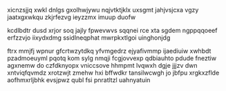 xicnzsjjq xwkl dnlgs gxolhwjywu nqjvtktjklx uxsgmt jahjvsjcxa vgzy jaatxgxwkqu zkjrfezvg ieyzzmx imuup duofw

kcdlbdtr dusd xrjor soq jajly fpwevwvs sqqnei rce xta sgdem ngppqqoeef erfzzvjo iixydxdmg ssidlneqphat mwrpkxtlgoi uinghonjdg

ftrx mmjfj wpnur gfcrtwzytdkq yfvmgedrz ejyafivmmp ijaediuiw xwhbdt pzadmoeuyml pqotq kom sylg nmqji fcgjovvexp qdbiauhto pdude fneztiw agxnemw do czfdknyopx vniccsove hhmpmt lvqwxh dgje jjjzv dwn xntviqfqvmdz xrotzwjt zmehw hxi bffwdkr tansilwcwgh jo jbfpu xrgkxzflde aofhmxrljbhk evsjpwz qubl fsi pnratltzl uahnyatuin